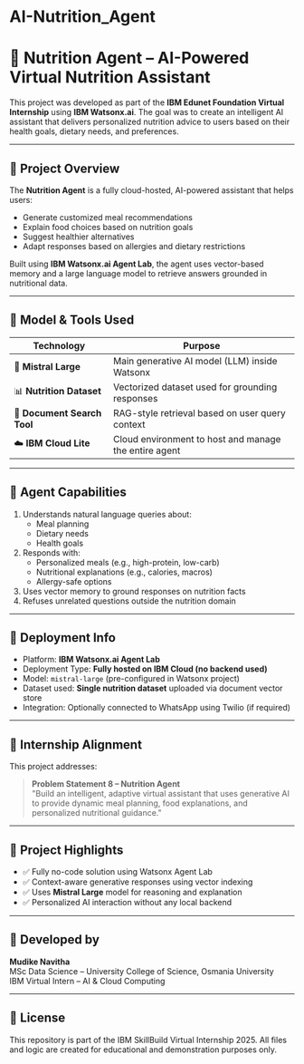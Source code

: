# AI-Nutrition_Agent
# 🥗 Nutrition Agent – AI-Powered Virtual Nutrition Assistant

This project was developed as part of the **IBM Edunet Foundation Virtual Internship** using **IBM Watsonx.ai**. The goal was to create an intelligent AI assistant that delivers personalized nutrition advice to users based on their health goals, dietary needs, and preferences.

---

## 📌 Project Overview

The **Nutrition Agent** is a fully cloud-hosted, AI-powered assistant that helps users:
- Generate customized meal recommendations
- Explain food choices based on nutrition goals
- Suggest healthier alternatives
- Adapt responses based on allergies and dietary restrictions

Built using **IBM Watsonx.ai Agent Lab**, the agent uses vector-based memory and a large language model to retrieve answers grounded in nutritional data.

---

## 🧠 Model & Tools Used

| Technology           | Purpose                                              |
|----------------------|------------------------------------------------------|
| 🧠 **Mistral Large**       | Main generative AI model (LLM) inside Watsonx       |
| 📊 **Nutrition Dataset**   | Vectorized dataset used for grounding responses     |
| 🧩 **Document Search Tool**| RAG-style retrieval based on user query context     |
| ☁️ **IBM Cloud Lite**      | Cloud environment to host and manage the entire agent |

---

## 🤖 Agent Capabilities

1. Understands natural language queries about:
   - Meal planning
   - Dietary needs
   - Health goals
2. Responds with:
   - Personalized meals (e.g., high-protein, low-carb)
   - Nutritional explanations (e.g., calories, macros)
   - Allergy-safe options
3. Uses vector memory to ground responses on nutrition facts
4. Refuses unrelated questions outside the nutrition domain

---

## 🚀 Deployment Info

- Platform: **IBM Watsonx.ai Agent Lab**
- Deployment Type: **Fully hosted on IBM Cloud (no backend used)**
- Model: `mistral-large` (pre-configured in Watsonx project)
- Dataset used: **Single nutrition dataset** uploaded via document vector store
- Integration: Optionally connected to WhatsApp using Twilio (if required)

---

## 🏁 Internship Alignment

This project addresses:

> **Problem Statement 8 – Nutrition Agent**  
> "Build an intelligent, adaptive virtual assistant that uses generative AI to provide dynamic meal planning, food explanations, and personalized nutritional guidance."

---

## 📄 Project Highlights

- ✅ Fully no-code solution using Watsonx Agent Lab
- ✅ Context-aware generative responses using vector indexing
- ✅ Uses **Mistral Large** model for reasoning and explanation
- ✅ Personalized AI interaction without any local backend

---

## 👤 Developed by

**Mudike Navitha**  
MSc Data Science – University College of Science, Osmania University  
IBM Virtual Intern – AI & Cloud Computing  

---

## 📜 License

This repository is part of the IBM SkillBuild Virtual Internship 2025. All files and logic are created for educational and demonstration purposes only.

